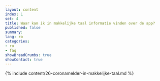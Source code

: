 ```yaml
---
layout: content
index: 1
set: 4
title: Waar kan ik in makkelijke taal informatie vinden over de app?
published: false
summary: 
lang: ro
categories:
- ro
- faq
showBreadCrumbs: true
showContact: true
---
```

{% include content/26-coronamelder-in-makkelijke-taal.md %}
